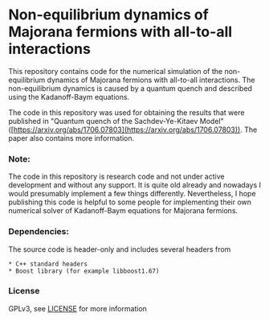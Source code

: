 # Non-equilibrium dynamics of Majorana fermions with all-to-all interactions

This repository contains code for the numerical simulation of the non-equilibrium dynamics of Majorana fermions with all-to-all interactions. The non-equilibrium dynamics is caused by a quantum quench and described using the Kadanoff-Baym equations.

The code in this repository was used for obtaining the results that were published in "Quantum quench of the Sachdev-Ye-Kitaev Model" ([https://arxiv.org/abs/1706.07803](https://arxiv.org/abs/1706.07803)). The paper also contains more information.

### Note:
The code in this repository is research code and not under active development and without any support. It is quite old already and nowadays I would presumably implement a few things differently. Nevertheless, I hope publishing this code is helpful to some people for implementing their own numerical solver of Kadanoff-Baym equations for Majorana fermions.


### Dependencies:
The source code is header-only and includes several headers from

    * C++ standard headers
    * Boost library (for example libboost1.67)

### License
GPLv3, see [LICENSE](https://github.com/ae137/SYKQuench/blob/master/LICENSE) for more information
